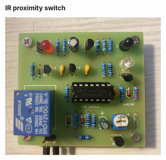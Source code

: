 ## IR proximity switch  
![IRswitch](https://github.com/LZH-ang/Analog-Circuit-Practice/blob/main/IR%20proximity%20switch%20%E7%BA%A2%E5%A4%96%E6%8E%A5%E8%BF%91%E5%BC%80%E5%85%B3/image.jpg)
